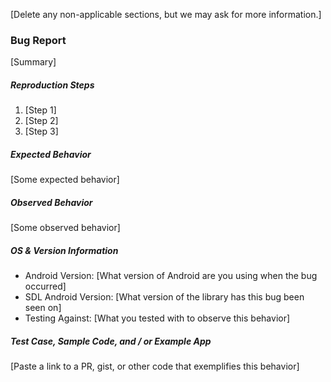 [Delete any non-applicable sections, but we may ask for more information.]

### Bug Report
[Summary]

##### Reproduction Steps
1. [Step 1]
2. [Step 2]
3. [Step 3]

##### Expected Behavior
[Some expected behavior]

##### Observed Behavior
[Some observed behavior]

##### OS & Version Information
* Android Version: [What version of Android are you using when the bug occurred]
* SDL Android Version: [What version of the library has this bug been seen on]
* Testing Against: [What you tested with to observe this behavior]

##### Test Case, Sample Code, and / or Example App
[Paste a link to a PR, gist, or other code that exemplifies this behavior]